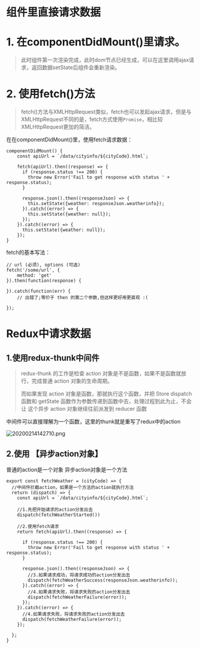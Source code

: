 # 组件里直接请求数据

# 1. 在componentDidMount()里请求。
>此时组件第一次渲染完成，此时dom节点已经生成，可以在这里调用ajax请求，返回数据setState后组件会重新渲染。

# 2. 使用fetch()方法

> fetch()方法与XMLHttpRequest类似，fetch也可以发起ajax请求，但是与XMLHttpRequest不同的是，fetch方式使用`Promise`，相比较XMLHttpRequest更加的简洁。


在在componentDidMount()里，使用fetch请求数据：
~~~
componentDidMount() {
    const apiUrl = `/data/cityinfo/${cityCode}.html`;

    fetch(apiUrl).then((response) => {
      if (response.status !== 200) {
        throw new Error('Fail to get response with status ' + response.status);
      }

      response.json().then((responseJson) => {
        this.setState({weather: responseJson.weatherinfo});
      }).catch((error) => {
        this.setState({weather: null});
      });
    }).catch((error) => {
      this.setState({weather: null});
    });
}
~~~

fetch的基本写法：

~~~
// url (必须), options (可选)
fetch('/some/url', {
    method: 'get'
}).then(function(response) {

}).catch(function(err) {
    // 出错了;等价于 then 的第二个参数,但这样更好用更直观 :(

});
~~~


# Redux中请求数据


## 1.使用redux-thunk中间件

> redux-thunk 的工作是检查 action 对象是不是函数，如果不是函数就放行，完成普通
action 对象的生命周期。
> 
> 而如果发现 action 对象是函数，那就执行这个函数，并把 Store
dispatch 函数和 getState 函数作为参数传递到函数中去，处理过程到此为止，不会让
这个异步 action 对象继续往前派发到 reducer 函数

中间件可以直接理解为一个函数，这里的thunk就是重写了redux中的action

![20200214142710.png](http://qny.smartcoder.club/bed/20200214142710.png)

## 2.使用 【异步action对象】

普通的action是一个对象
异步action对象是一个方法

~~~
export const fetchWeather = (cityCode) => {
  //中间件拦截action，如果是一个方法的action就执行方法
  return (dispatch) => {
    const apiUrl = `/data/cityinfo/${cityCode}.html`;

    //1.先把开始请求的action分发出去
    dispatch(fetchWeatherStarted())

    //2.使用fetch请求
    return fetch(apiUrl).then((response) => {

      if (response.status !== 200) {
        throw new Error('Fail to get response with status ' + response.status);
      }
      
      response.json().then((responseJson) => {
        //3.如果请求成功，将请求成功的action分发出去
        dispatch(fetchWeatherSuccess(responseJson.weatherinfo));
      }).catch((error) => {
        //4.如果请求失败，将请求失败的action分发出去
        dispatch(fetchWeatherFailure(error));
      });
    }).catch((error) => {
      //4.如果请求失败，将请求失败的action分发出去
      dispatch(fetchWeatherFailure(error));
    });

  };
}
~~~



